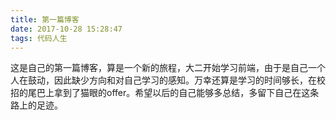 ```yaml
---
title: 第一篇博客
date: 2017-10-28 15:28:47
tags: 代码人生
---
```


这是自己的第一篇博客，算是一个新的旅程，大二开始学习前端，由于是自己一个人在鼓动，因此缺少方向和对自己学习的感知。万幸还算是学习的时间够长，在校招的尾巴上拿到了猫眼的offer。希望以后的自己能够多总结，多留下自己在这条路上的足迹。